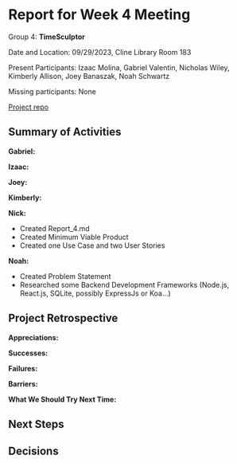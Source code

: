 # Report for Week 4 Meeting

Group 4: **TimeSculptor**

Date and Location: 09/29/2023, Cline Library Room 183

Present Participants: Izaac Molina, Gabriel Valentin, Nicholas Wiley, Kimberly Allison, Joey Banaszak, Noah Schwartz

Missing participants: None

[Project repo](https://github.com/nickw409/TimeSculptor)

## **Summary of Activities**

**Gabriel:**

**Izaac:**

**Joey:**
  
**Kimberly:**

**Nick:**

- Created Report_4.md
- Created Minimum Viable Product
- Created one Use Case and two User Stories

**Noah:**

- Created Problem Statement
- Researched some Backend Development Frameworks (Node.js, React.js, SQLite, possibly ExpressJs or Koa...)
  
## **Project Retrospective**

**Appreciations:**

**Successes:**

**Failures:**

**Barriers:**

**What We Should Try Next Time:**

## **Next Steps**

## **Decisions**
